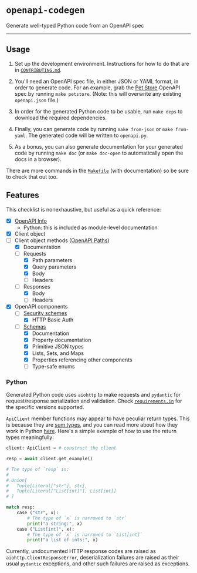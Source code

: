 # `openapi-codegen`

Generate well-typed Python code from an OpenAPI spec

---

## Usage

1. Set up the development environment. Instructions for how to do that are in
   [`CONTRIBUTING.md`](./CONTRIBUTING.md).

2. You'll need an OpenAPI spec file, in either JSON or YAML format, in order to
   generate code. For an example, grab the [Pet Store][petstore] OpenAPI spec by
   running `make petstore`. (Note: this will overwrite any existing
   `openapi.json` file.)

3. In order for the generated Python code to be usable, run `make deps` to
   download the required dependencies.

4. Finally, you can generate code by running `make from-json` or `make
   from-yaml`. The generated code will be written to `openapi.py`.

5. As a bonus, you can also generate documentation for your generated code by
   running `make doc` (or `make doc-open` to automatically open the docs in
   a browser).

There are more commands in the [`Makefile`](./Makefile) (with documentation) so
be sure to check that out too.

[petstore]: https://petstore3.swagger.io/

## Features

This checklist is nonexhaustive, but useful as a quick reference:

* [X] [OpenAPI Info](https://github.com/OAI/OpenAPI-Specification/blob/main/versions/3.1.0.md#infoObject)
  * Python: this is included as module-level documentation
* [X] Client object
* [ ] Client object methods ([OpenAPI Paths](https://github.com/OAI/OpenAPI-Specification/blob/main/versions/3.1.0.md#pathsObject))
  * [X] Documentation
  * [ ] Requests
    * [X] Path parameters
    * [X] Query parameters
    * [X] Body
    * [ ] Headers
  * [ ] Responses
    * [X] Body
    * [ ] Headers
* [X] OpenAPI components
  * [ ] [Security schemes](https://github.com/OAI/OpenAPI-Specification/blob/main/versions/3.1.0.md#securitySchemeObject)
    * [X] HTTP Basic Auth
  * [ ] [Schemas](https://github.com/OAI/OpenAPI-Specification/blob/main/versions/3.1.0.md#schemaObject)
    * [X] Documentation
    * [x] Property documentation
    * [X] Primitive JSON types
    * [X] Lists, Sets, and Maps
    * [X] Properties referencing other components
    * [ ] Type-safe enums

### Python

Generated Python code uses `aiohttp` to make requests and `pydantic` for
request/response serialization and validation. Check
[`requirements.in`](./requirements.in) for the specific versions supported.

`ApiClient` member functions may appear to have peculiar return types. This is
because they are [sum types][wikipedia], and you can read more about how they
work in Python [here][sum_types_python]. Here's a simple example of how to use
the return types meaningfully:

```python
client: ApiClient = # construct the client

resp = await client.get_example()

# The type of `resp` is:
#
# Union[
#   Tuple[Literal["str"], str],
#   Tuple[Literal["List[int]"], List[int]]
# ]

match resp:
    case ("str", x):
        # The type of `x` is narrowed to `str`
        print("a string:", x)
    case ("List[int]", x):
        # The type of `x` is narrowed to `List[int]`
        print("a list of ints:", x)
```

Currently, undocumented HTTP response codes are raised as
`aiohttp.ClientResponseError`, deserialization failures are raised as their
usual `pydantic` exceptions, and other such failures are raised as exceptions.

[wikipedia]: https://en.wikipedia.org/wiki/Tagged_union
[sum_types_python]: http://charles.page.computer.surgery/blog/python-has-sum-types.html
